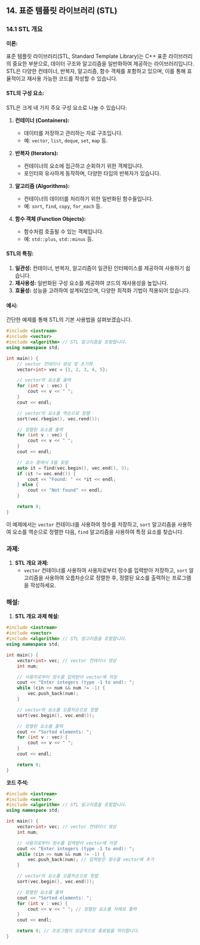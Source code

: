 ## 14. 표준 템플릿 라이브러리 (STL)

### 14.1 STL 개요

**이론:**

표준 템플릿 라이브러리(STL, Standard Template Library)는 C++ 표준 라이브러리의 중요한 부분으로, 데이터 구조와 알고리즘을 일반화하여 제공하는 라이브러리입니다. STL은 다양한 컨테이너, 반복자, 알고리즘, 함수 객체를 포함하고 있으며, 이를 통해 효율적이고 재사용 가능한 코드를 작성할 수 있습니다.

#### **STL의 구성 요소:**

STL은 크게 네 가지 주요 구성 요소로 나눌 수 있습니다:

1. **컨테이너 (Containers):**
   - 데이터를 저장하고 관리하는 자료 구조입니다.
   - 예: `vector`, `list`, `deque`, `set`, `map` 등.

2. **반복자 (Iterators):**
   - 컨테이너의 요소에 접근하고 순회하기 위한 객체입니다.
   - 포인터와 유사하게 동작하며, 다양한 타입의 반복자가 있습니다.

3. **알고리즘 (Algorithms):**
   - 컨테이너의 데이터를 처리하기 위한 일반화된 함수들입니다.
   - 예: `sort`, `find`, `copy`, `for_each` 등.

4. **함수 객체 (Function Objects):**
   - 함수처럼 호출될 수 있는 객체입니다.
   - 예: `std::plus`, `std::minus` 등.

#### **STL의 특징:**

1. **일관성:** 컨테이너, 반복자, 알고리즘이 일관된 인터페이스를 제공하여 사용하기 쉽습니다.
2. **재사용성:** 일반화된 구성 요소를 제공하여 코드의 재사용성을 높입니다.
3. **효율성:** 성능을 고려하여 설계되었으며, 다양한 최적화 기법이 적용되어 있습니다.

#### **예시:**

간단한 예제를 통해 STL의 기본 사용법을 살펴보겠습니다.

```cpp
#include <iostream>
#include <vector>
#include <algorithm> // STL 알고리즘을 포함합니다.
using namespace std;

int main() {
    // vector 컨테이너 생성 및 초기화
    vector<int> vec = {1, 2, 3, 4, 5};

    // vector의 요소를 출력
    for (int v : vec) {
        cout << v << " ";
    }
    cout << endl;

    // vector의 요소를 역순으로 정렬
    sort(vec.rbegin(), vec.rend());

    // 정렬된 요소를 출력
    for (int v : vec) {
        cout << v << " ";
    }
    cout << endl;

    // 요소 중에서 3을 찾음
    auto it = find(vec.begin(), vec.end(), 3);
    if (it != vec.end()) {
        cout << "Found: " << *it << endl;
    } else {
        cout << "Not found" << endl;
    }

    return 0;
}
```

이 예제에서는 `vector` 컨테이너를 사용하여 정수를 저장하고, `sort` 알고리즘을 사용하여 요소를 역순으로 정렬한 다음, `find` 알고리즘을 사용하여 특정 요소를 찾습니다.

### 과제:

1. **STL 개요 과제:**
   - `vector` 컨테이너를 사용하여 사용자로부터 정수를 입력받아 저장하고, `sort` 알고리즘을 사용하여 오름차순으로 정렬한 후, 정렬된 요소를 출력하는 프로그램을 작성하세요.

### 해설:

1. **STL 개요 과제 해설:**

```cpp
#include <iostream>
#include <vector>
#include <algorithm> // STL 알고리즘을 포함합니다.
using namespace std;

int main() {
    vector<int> vec; // vector 컨테이너 생성
    int num;

    // 사용자로부터 정수를 입력받아 vector에 저장
    cout << "Enter integers (type -1 to end): ";
    while (cin >> num && num != -1) {
        vec.push_back(num);
    }

    // vector의 요소를 오름차순으로 정렬
    sort(vec.begin(), vec.end());

    // 정렬된 요소를 출력
    cout << "Sorted elements: ";
    for (int v : vec) {
        cout << v << " ";
    }
    cout << endl;

    return 0;
}
```

**코드 주석:**

```cpp
#include <iostream>
#include <vector>
#include <algorithm> // STL 알고리즘을 포함합니다.
using namespace std;

int main() {
    vector<int> vec; // vector 컨테이너 생성
    int num;

    // 사용자로부터 정수를 입력받아 vector에 저장
    cout << "Enter integers (type -1 to end): ";
    while (cin >> num && num != -1) {
        vec.push_back(num); // 입력받은 정수를 vector에 추가
    }

    // vector의 요소를 오름차순으로 정렬
    sort(vec.begin(), vec.end());

    // 정렬된 요소를 출력
    cout << "Sorted elements: ";
    for (int v : vec) {
        cout << v << " "; // 정렬된 요소를 차례로 출력
    }
    cout << endl;

    return 0; // 프로그램이 성공적으로 종료됨을 의미합니다.
}
```
